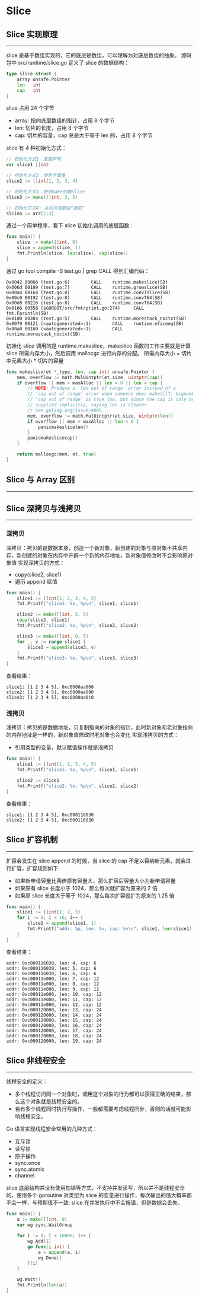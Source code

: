 # Slice

## Slice 实现原理
---
slice 是基于数组实现的，它的底层是数组，可以理解为对底层数组的抽象。
源码包中 src/runtime/slice.go 定义了 slice 的数据结构：
```go
type slice struct {
    array unsafe.Pointer
    len   int
    cap   int
}
```
slice 占用 24 个字节
- array: 指向底层数组的指针，占用 8 个字节
- len: 切片的长度，占用 8 个字节
- cap: 切片的容量，cap 总是大于等于 len 的，占用 8 个字节

slice 有 4 种初始化方式：
```go
// 初始化方式1：直接声明
var slice1 []int

// 初始化方式2：使用字面量
slice2 := []int{1, 2, 3, 4}

// 初始化方式3：使用make创建slice
slice3 := make([]int, 3, 5)         

// 初始化方式4: 从切片或数组“截取”
slcie4 := arr[1:3]
```

通过一个简单程序，看下 slice 初始化调用的底层函数：
```go
func main() {
	slice := make([]int, 0)
	slice = append(slice, 1)
	fmt.Println(slice, len(slice), cap(slice))
}
```
通过 go tool compile -S test.go | grep CALL 得到汇编代码：
```shell
0x0042 00066 (test.go:6)        CALL    runtime.makeslice(SB)
0x006d 00109 (test.go:7)        CALL    runtime.growslice(SB)
0x00a4 00164 (test.go:8)        CALL    runtime.convTslice(SB)
0x00c0 00192 (test.go:8)        CALL    runtime.convT64(SB)
0x00d8 00216 (test.go:8)        CALL    runtime.convT64(SB)
0x0166 00358 ($GOROOT/src/fmt/print.go:274)     CALL    fmt.Fprintln(SB)
0x0180 00384 (test.go:5)        CALL    runtime.morestack_noctxt(SB)
0x0079 00121 (<autogenerated>:1)        CALL    runtime.efaceeq(SB)
0x00a0 00160 (<autogenerated>:1)        CALL    runtime.morestack_noctxt(SB)
```
初始化 slice 调用的是 runtime.makeslice，makeslice 函数的工作主要就是计算 slice 所需内存大小，然后调用 mallocgc 进行内存的分配。
所需内存大小 = 切片中元素大小 * 切片的容量
```go
func makeslice(et *_type, len, cap int) unsafe.Pointer {
    mem, overflow := math.MulUintptr(et.size, uintptr(cap))
    if overflow || mem > maxAlloc || len < 0 || len > cap {
        // NOTE: Produce a 'len out of range' error instead of a
        // 'cap out of range' error when someone does make([]T, bignumber).
        // 'cap out of range' is true too, but since the cap is only being
        // supplied implicitly, saying len is clearer.
        // See golang.org/issue/4085.
        mem, overflow := math.MulUintptr(et.size, uintptr(len))
        if overflow || mem > maxAlloc || len < 0 {
            panicmakeslicelen()
        }
        panicmakeslicecap()
    }

    return mallocgc(mem, et, true)
}
```

## Slice 与 Array 区别
---

## Slice 深拷贝与浅拷贝
---
### 深拷贝
深拷贝：拷贝的是数据本身，创造一个新对象，新创建的对象与原对象不共享内存，新创建的对象在内存中开辟一个新的内存地址，新对象值修改时不会影响原对象值
实现深拷贝的方式：
- copy(slice2, slice1)
- 遍历 append 赋值

```go
func main() {
	slice1 := []int{1, 2, 3, 4, 5}
	fmt.Printf("slice1: %v, %p\n", slice1, slice1)

	slice2 := make([]int, 5, 5)
	copy(slice2, slice1)
	fmt.Printf("slice2: %v, %p\n", slice2, slice2)

	slice3 := make([]int, 0, 5)
	for _, v := range slice1 {
		slice3 = append(slice3, v)
	}
	fmt.Printf("slice3: %v, %p\n", slice3, slice3)
}
```
查看结果：
```shell
slice1: [1 2 3 4 5], 0xc0000aa060
slice2: [1 2 3 4 5], 0xc0000aa090
slice3: [1 2 3 4 5], 0xc0000aa0c0
```

### 浅拷贝 
浅拷贝：拷贝的是数据地址，只复制指向的对象的指针，此时新对象和老对象指向的内存地址是一样的，新对象值修改时老对象也会变化
实现浅拷贝的方式：
- 引用类型的变量，默认赋值操作就是浅拷贝

```go
func main() {
	slice1 := []int{1, 2, 3, 4, 5}
	fmt.Printf("slice1: %v, %p\n", slice1, slice1)

	slice2 := slice1
	fmt.Printf("slice2: %v, %p\n", slice2, slice2)
}
```
查看结果：
```shell
slice1: [1 2 3 4 5], 0xc000116030
slice2: [1 2 3 4 5], 0xc000116030
```

## Slice 扩容机制
---
扩容会发生在 slice append 的时候，当 slice 的 cap 不足以容纳新元素，就会进行扩容，扩容规则如下
- 如果新申请容量比两倍原有容量大，那么扩容后容量大小为新申请容量
- 如果原有 slice 长度小于 1024，那么每次就扩容为原来的 2 倍
- 如果原 slice 长度大于等于 1024，那么每次扩容就扩为原来的 1.25 倍

```go
func main() {
	slice1 := []int{1, 2, 3}
	for i := 0; i < 16; i++ {
		slice1 = append(slice1, 1)
		fmt.Printf("addr: %p, len: %v, cap: %v\n", slice1, len(slice1), cap(slice1))
	}
}
```
查看结果：
```shell
addr: 0xc000116030, len: 4, cap: 6
addr: 0xc000116030, len: 5, cap: 6
addr: 0xc000116030, len: 6, cap: 6
addr: 0xc00011e000, len: 7, cap: 12
addr: 0xc00011e000, len: 8, cap: 12
addr: 0xc00011e000, len: 9, cap: 12
addr: 0xc00011e000, len: 10, cap: 12
addr: 0xc00011e000, len: 11, cap: 12
addr: 0xc00011e000, len: 12, cap: 12
addr: 0xc000120000, len: 13, cap: 24
addr: 0xc000120000, len: 14, cap: 24
addr: 0xc000120000, len: 15, cap: 24
addr: 0xc000120000, len: 16, cap: 24
addr: 0xc000120000, len: 17, cap: 24
addr: 0xc000120000, len: 18, cap: 24
addr: 0xc000120000, len: 19, cap: 24
```

## Slice 非线程安全
---
线程安全的定义：
- 多个线程访问同一个对象时，调用这个对象的行为都可以获得正确的结果，那么这个对象就是线程安全的。
- 若有多个线程同时执行写操作，一般都需要考虑线程同步，否则的话就可能影响线程安全。

Go 语言实现线程安全常用的几种方式：
- 互斥锁
- 读写锁
- 原子操作
- sync.once
- sync.atomic
- channel

slice 底层结构并没有使用加锁等方式，不支持并发读写，所以并不是线程安全的，使用多个 goroutine 对类型为 slice 的变量进行操作，每次输出的值大概率都不会一样，与预期值不一致; slice 在并发执行中不会报错，但是数据会丢失。
```go
func main() {
	a := make([]int, 0)
	var wg sync.WaitGroup

	for i := 0; i < 10000; i++ {
		wg.Add(1)
		go func(i int) {
			a = append(a, i)
			wg.Done()
		}(i)
	}

	wg.Wait()
	fmt.Println(len(a))
}
```
